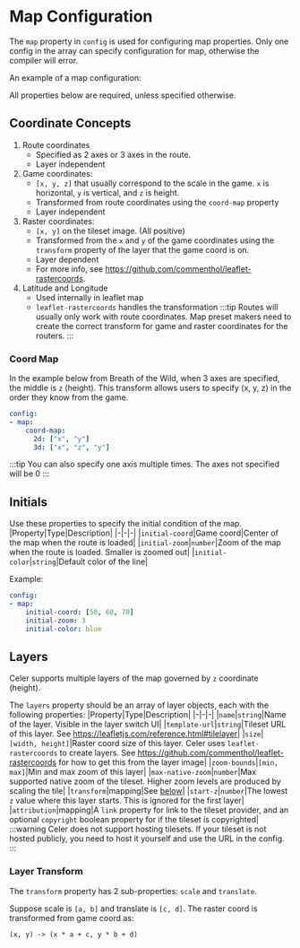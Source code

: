 # Map Configuration
The `map` property in `config` is used for configuring map properties.
Only one config in the array can specify configuration for map, otherwise
the compiler will error.

An example of a map configuration: <SourceLink link="presets/botw-map.yaml" />

All properties below are required, unless specified otherwise.

## Coordinate Concepts
1. Route coordinates
    - Specified as 2 axes or 3 axes in the route.
    - Layer independent
2. Game coordinates: 
    - `[x, y, z]` that usually correspond to the scale in the game. `x` is horizontal, `y` is vertical, and `z` is height.
    - Transformed from route coordinates using the `coord-map` property
    - Layer independent
3. Raster coordinates: 
    - `[x, y]` on the tileset image. (All positive)
    - Transformed from the `x` and `y` of the game coordinates using the `transform` property of the layer that the game coord is on.
    - Layer dependent
    - For more info, see https://github.com/commenthol/leaflet-rastercoords.
4. Latitude and Longitude
    - Used internally in leaflet map
    - `leaflet-rastercoords` handles the transformation
:::tip
Routes will usually only work with route coordinates. Map preset makers need to create the correct transform for game and raster coordinates for the routers.
:::

### Coord Map
In the example below from Breath of the Wild, when 3 axes are specified, the middle
is `z` (height). This transform allows users to specify (x, y, z) in the order they
know from the game.
```yaml
config:
- map:
    coord-map:
      2d: ["x", "y"]
      3d: ["x", "z", "y"]
```
:::tip
You can also specify one axis multiple times. The axes not specified will be 0
:::

## Initials
Use these properties to specify the initial condition of the map.
|Property|Type|Description|
|-|-|-|
|`initial-coord`|Game coord|Center of the map when the route is loaded|
|`initial-zoom`|`number`|Zoom of the map when the route is loaded. Smaller is zoomed out|
|`initial-color`|`string`|Default color of the line|

Example:
```yaml
config:
- map:
    initial-coord: [50, 60, 70]
    initial-zoom: 3
    initial-color: blue
```


## Layers
Celer supports multiple layers of the map governed by `z` coordinate (height).

The `layers` property should be an array of layer objects, each with the following properties:
|Property|Type|Description|
|-|-|-|
|`name`|`string`|Name of the layer. Visible in the layer switch UI|
|`template-url`|`string`|Tileset URL of this layer. See https://leafletjs.com/reference.html#tilelayer|
|`size`|`[width, height]`|Raster coord size of this layer. Celer uses `leaflet-rastercoords` to create layers. See https://github.com/commenthol/leaflet-rastercoords for how to get this from the layer image|
|`zoom-bounds`|`[min, max]`|Min and max zoom of this layer|
|`max-native-zoom`|`number`|Max supported native zoom of the tileset. Higher zoom levels are produced by scaling the tile|
|`transform`|mapping|See [below](#layer-transform)|
|`start-z`|`number`|The lowest `z` value where this layer starts. This is ignored for the first layer|
|`attribution`|mapping|A `link` property for link to the tileset provider, and an optional `copyright` boolean property for if the tileset is copyrighted|
:::warning
Celer does not support hosting tilesets. If your tileset is not hosted publicly, you need to host it yourself and use the URL in the config.
:::

### Layer Transform
The `transform` property has 2 sub-properties: `scale` and `translate`.

Suppose scale is `[a, b]` and translate is `[c, d]`. The raster coord is transformed from game coord as:
```
(x, y) -> (x * a + c, y * b + d)
```

